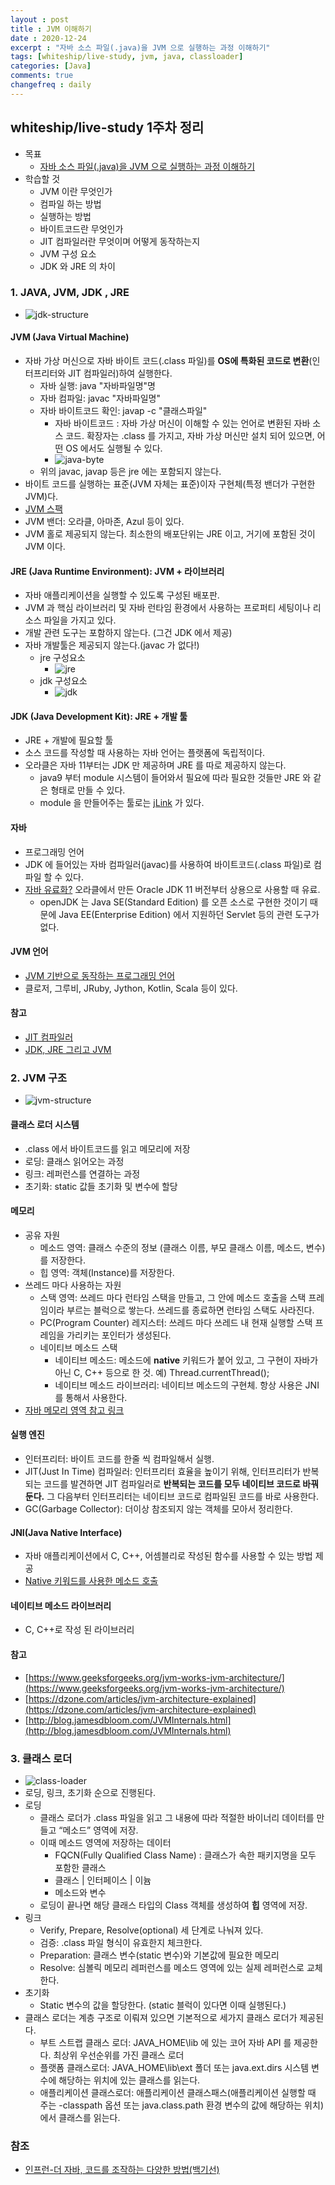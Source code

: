 ```yaml
---
layout : post
title : JVM 이해하기
date : 2020-12-24
excerpt : "자바 소스 파일(.java)을 JVM 으로 실행하는 과정 이해하기"
tags: [whiteship/live-study, jvm, java, classloader]
categories: [Java]
comments: true
changefreq : daily
---
```


## whiteship/live-study 1주차 정리
- 목표
    - [자바 소스 파일(.java)을 JVM 으로 실행하는 과정 이해하기](https://github.com/whiteship/live-study/issues/1)
- 학습할 것
    - JVM 이란 무엇인가
    - 컴파일 하는 방법
    - 실행하는 방법
    - 바이트코드란 무엇인가
    - JIT 컴파일러란 무엇이며 어떻게 동작하는지
    - JVM 구성 요소
    - JDK 와 JRE 의 차이

### 1. JAVA, JVM, JDK , JRE
- <img src="/static/img/whiteship-live-study-jvm/jdk-structure.png" alt="jdk-structure">

#### JVM (Java Virtual Machine)
- 자바 가상 머신으로 자바 바이트 코드(.class 파일)를 **OS에 특화된 코드로 변환**(인터프리터와 JIT 컴파일러)하여 실행한다.
    - 자바 실행: java "자바파일명"명
    - 자바 컴파일: javac "자바파일명"
    - 자바 바이트코드 확인: javap -c "클래스파일"
        - 자바 바이트코드 : 자바 가상 머신이 이해할 수 있는 언어로 변환된 자바 소스 코드. 확장자는 .class 를 가지고, 자바 가상 머신만 설치 되어 있으면, 어떤 OS 에서도 실행될 수 있다.
        - <img src="/static/img/whiteship-live-study-jvm/java-byte.png" alt="java-byte">   
    - 위의 javac, javap 등은 jre 에는 포함되지 않는다.
- 바이트 코드를 실행하는 표준(JVM 자체는 표준)이자 구현체(특정 밴더가 구현한 JVM)다.
- [JVM 스팩](https://docs.oracle.com/javase/specs/jvms/se11/html/)
- JVM 밴더: 오라클, 아마존, Azul 등이 있다.
- JVM 홀로 제공되지 않는다. 최소한의 배포단위는 JRE 이고, 거기에 포함된 것이 JVM 이다.

#### JRE (Java Runtime Environment): JVM + 라이브러리
- 자바 애플리케이션을 실행할 수 있도록 구성된 배포판.
- JVM 과 핵심 라이브러리 및 자바 런타임 환경에서 사용하는 프로퍼티 세팅이나 리소스 파일을 가지고 있다.
- 개발 관련 도구는 포함하지 않는다. (그건 JDK 에서 제공)
- 자바 개발툴은 제공되지 않는다.(javac 가 없다!)
    - jre 구성요소
        - <img src="/static/img/whiteship-live-study-jvm/jre.png" alt="jre">
    - jdk 구성요소 
        - <img src="/static/img/whiteship-live-study-jvm/jdk.png" alt="jdk">
        
#### JDK (Java Development Kit): JRE + 개발 툴
- JRE + 개발에 필요할 툴
- 소스 코드를 작성할 때 사용하는 자바 언어는 플랫폼에 독립적이다.
- 오라클은 자바 11부터는 JDK 만 제공하며 JRE 를 따로 제공하지 않는다.
    - java9 부터 module 시스템이 들어와서 필요에 따라 필요한 것들만 JRE 와 같은 형태로 만들 수 있다.
    - module 을 만들어주는 툴로는 [jLink](https://docs.oracle.com/javase/9/tools/jlink.htm#JSWOR-GUID-CECAC52B-CFEE-46CB-8166-F17A8E9280E9) 가 있다.
    
#### 자바
- 프로그래밍 언어
- JDK 에 들어있는 자바 컴파일러(javac)를 사용하여 바이트코드(.class 파일)로 컴파일 할 수 있다.
- [자바 유료화?](https://medium.com/@javachampions/java-is-still-free-c02aef8c9e04) 오라클에서 만든 Oracle JDK 11 버전부터 상용으로 사용할 때 유료.
    - openJDK 는 Java SE(Standard Edition) 를 오픈 소스로 구현한 것이기 때문에 Java EE(Enterprise Edition) 에서 지원하던 Servlet 등의 관련 도구가 없다.
    
#### JVM 언어
- [JVM 기반으로 동작하는 프로그래밍 언어](https://en.wikipedia.org/wiki/List_of_JVM_languages)
- 클로저, 그루비, JRuby, Jython, Kotlin, Scala 등이 있다. 

#### 참고 
- [JIT 컴파일러](https://aboullaite.me/understanding-jit-compiler-just-in-time-compiler/)
- [JDK, JRE 그리고 JVM](https://howtodoinjava.com/java/basics/jdk-jre-jvm/)

### 2. JVM 구조
- <img src="/static/img/whiteship-live-study-jvm/jvm-structure.png" alt="jvm-structure">

#### 클래스 로더 시스템
- .class 에서 바이트코드를 읽고 메모리에 저장
- 로딩: 클래스 읽어오는 과정
- 링크: 레퍼런스를 연결하는 과정
- 초기화: static 값들 초기화 및 변수에 할당

#### 메모리
- 공유 자원
    - 메소드 영역: 클래스 수준의 정보 (클래스 이름, 부모 클래스 이름, 메소드, 변수) 를 저장한다.
    - 힙 영역: 객체(Instance)를 저장한다.
- 쓰레드 마다 사용하는 자원
    - 스택 영역: 쓰레드 마다 런타임 스택을 만들고, 그 안에 메소드 호출을 스택 프레임이라 부르는 블럭으로 쌓는다. 쓰레드를 종료하면 런타임 스택도 사라진다.
    - PC(Program Counter) 레지스터: 쓰레드 마다 쓰레드 내 현재 실행할 스택 프레임을 가리키는 포인터가 생성된다.
    - 네이티브 메소드 스택
        - 네이티브 메소드: 메소드에 **native** 키워드가 붙어 있고, 그 구현이 자바가 아닌 C, C++ 등으로 한 것. 예) Thread.currentThread();
        - 네이티브 메소드 라이브러리: 네이티브 메소드의 구현체. 항상 사용은 JNI 를 통해서 사용한다.
- [자바 메모리 영역 참고 링크](https://javapapers.com/core-java/java-jvm-run-time-data-areas/#Program_Counter_PC_Register)

#### 실행 엔진
- 인터프리터: 바이트 코드를 한줄 씩 컴파일해서 실행.
- JIT(Just In Time) 컴파일러: 인터프리터 효율을 높이기 위해, 인터프리터가 반복되는 코드를 발견하면 JIT 컴파일러로 **반복되는 코드를 모두 네이티브 코드로 바꿔둔다.** 그 다음부터 인터프리터는 네이티브 코드로 컴파일된 코드를 바로 사용한다.
- GC(Garbage Collector): 더이상 참조되지 않는 객체를 모아서 정리한다.

#### JNI(Java Native Interface)
- 자바 애플리케이션에서 C, C++, 어셈블리로 작성된 함수를 사용할 수 있는 방법 제공
- [Native 키워드를 사용한 메소드 호출](https://medium.com/@bschlining/a-simple-java-native-interface-jni-example-in-java-and-scala-68fdafe76f5f)  

#### 네이티브 메소드 라이브러리
- C, C++로 작성 된 라이브러리

#### 참고
- [https://www.geeksforgeeks.org/jvm-works-jvm-architecture/](https://www.geeksforgeeks.org/jvm-works-jvm-architecture/)
- [https://dzone.com/articles/jvm-architecture-explained](https://dzone.com/articles/jvm-architecture-explained)
- [http://blog.jamesdbloom.com/JVMInternals.html](http://blog.jamesdbloom.com/JVMInternals.html)

### 3. 클래스 로더
- <img src="/static/img/whiteship-live-study-jvm/class-loader.png" alt="class-loader">
- 로딩, 링크, 초기화 순으로 진행된다.
- 로딩
    - 클래스 로더가 .class 파일을 읽고 그 내용에 따라 적절한 바이너리 데이터를 만들고 “메소드” 영역에 저장.
    - 이때 메소드 영역에 저장하는 데이터
        - FQCN(Fully Qualified Class Name) : 클래스가 속한 패키지명을 모두 포함한 클래스
        - 클래스 \| 인터페이스 \| 이늄
        - 메소드와 변수
    - 로딩이 끝나면 해당 클래스 타입의 Class 객체를 생성하여 **힙** 영역에 저장.
- 링크
    - Verify, Prepare, Resolve(optional) 세 단계로 나눠져 있다.
    - 검증: .class 파일 형식이 유효한지 체크한다.
    - Preparation: 클래스 변수(static 변수)와 기본값에 필요한 메모리
    - Resolve: 심볼릭 메모리 레퍼런스를 메소드 영역에 있는 실제 레퍼런스로 교체한다.
- 초기화
    - Static 변수의 값을 할당한다. (static 블럭이 있다면 이때 실행된다.)
- 클래스 로더는 계층 구조로 이뤄져 있으면 기본적으로 세가지 클래스 로더가 제공된다.
    - 부트 스트랩 클래스 로더: JAVA_HOME\lib 에 있는 코어 자바 API 를 제공한다. 최상위 우선순위를 가진 클래스 로더
    - 플랫폼 클래스로더: JAVA_HOME\lib\ext 폴더 또는 java.ext.dirs 시스템 변수에 해당하는 위치에 있는 클래스를 읽는다.
    - 애플리케이션 클래스로더: 애플리케이션 클래스패스(애플리케이션 실행할 때 주는 -classpath 옵션 또는 java.class.path 환경 변수의 값에 해당하는 위치)에서 클래스를 읽는다.
    
### 참조
- [인프런-더 자바, 코드를 조작하는 다양한 방법(백기선)](https://www.inflearn.com/course/the-java-code-manipulation)

